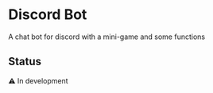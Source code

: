 # Discord Bot
A chat bot for discord with a mini-game and some functions

## Status

⚠️ In development
